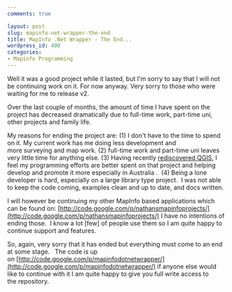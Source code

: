 ```yaml
---
comments: true

layout: post
slug: mapinfo-net-wrapper-the-end
title: MapInfo .Net Wrapper - The End...
wordpress_id: 400
categories:
- Mapinfo Programming
---
```


Well it was a good project while it lasted, but I'm sorry to say that I will not be continuing work on it. For now anyway. Very sorry to those who were waiting for me to release v2.

Over the last couple of months, the amount of time I have spent on the project has decreased dramatically due to full-time work, part-time uni, other projects and family life.

My reasons for ending the project are: (1) I don't have to the time to spend on it. My current work has me doing less development and more surveying and map work. (2) full-time work and part-time uni leaves very little time for anything else. (3) Having recently [rediscovered QGIS](/2010/12/06/mapinfo-and-qgis-an-overview/), I feel my programming efforts are better spent on that project and helping develop and promote it more especially in Australia .  (4) Being a lone developer is hard, especially on a large library type project.  I was not able to keep the code coming, examples clean and up to date, and docs written.

I will however be continuing my other MapInfo based applications which can be found on: [http://code.google.com/p/nathansmapinfoprojects/](http://code.google.com/p/nathansmapinfoprojects/) I have no intentions of ending those.  I know a lot [few] of people use them so I am quite happy to continue support and features.

So, again, very sorry that it has ended but everything must come to an end at some stage.   The code is up on [http://code.google.com/p/mapinfodotnetwrapper/](http://code.google.com/p/mapinfodotnetwrapper/) if anyone else would like to continue with it I am quite happy to give you full write access to the repository.

